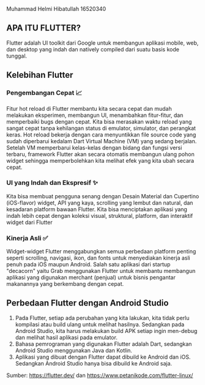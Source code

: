 Muhammad Helmi Hibatullah 16520340

## APA ITU FLUTTER?

Flutter adalah UI toolkit dari Google untuk membangun aplikasi mobile, web, dan desktop yang indah dan natively compiled dari suatu basis kode tunggal.

## Kelebihan Flutter

### Pengembangan Cepat :chart_with_upwards_trend:
Fitur hot reload di Flutter membantu kita secara cepat dan mudah melakukan eksperimen, membangun UI, menambahkan fitur-fitur, dan memperbaiki bugs dengan cepat. Kita bisa merasakan waktu reload yang sangat cepat tanpa kehilangan status di emulator, simulator, dan perangkat keras. 
Hot reload bekerja dengan cara menyuntikkan file source code yang sudah diperbarui kedalam Dart Virtual Machine (VM) yang sedang berjalan. Setelah VM memperbarui kelas-kelas dengan bidang dan fungsi versi terbaru, framework Flutter akan secara otomatis membangun ulang pohon widget sehingga memperbolehkan kita melihat efek yang kita ubah secara cepat.

### UI yang Indah dan Ekspresif :sparkles:
Kita bisa membuat pengguna senang dengan Desain Material dan Cupertino (iOS-flavor) widget, API yang kaya, scrolling yang lembut dan natural, dan kesadaran platform bawaan Flutter.
Kita bisa menciptakan aplikasi yang indah lebih cepat dengan koleksi visual, struktural, platform, dan interaktif widget dari Flutter

### Kinerja Asli :white_check_mark:
Widget-widget Flutter menggabungkan semua perbedaan platform penting seperti scrolling, navigasi, ikon, dan fonts untuk menyediakan kinerja asli penuh pada iOS maupun Android. Salah satu aplikasi dari startup "decacorn" yaitu Grab menggunakan Flutter untuk membantu membangun aplikasi yang digunakan merchant (penjual) untuk bisnis pengantar makanannya yang berkembang dengan cepat.

## Perbedaan Flutter dengan Android Studio

1. Pada Flutter, setiap ada perubahan yang kita lakukan, kita tidak perlu kompilasi atau build ulang untuk melihat hasilnya. Sedangkan pada Android Studio, kita harus melakukan build APK setiap ingin men-debug dan melihat hasil aplikasi pada emulator.
2. Bahasa pemrograman yang digunakan Flutter adalah Dart, sedangkan Android Studio menggunakan Java dan Kotlin.
3. Aplikasi yang dibuat dengan Flutter dapat dibuild ke Android dan iOS. Sedangkan Android Studio hanya bisa dibuild ke Android saja.



Sumber: https://flutter.dev/ dan https://www.petanikode.com/flutter-linux/
